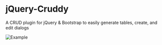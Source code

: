 # jQuery-Cruddy
A CRUD plugin for jQuery &amp; Bootstrap to easily generate tables, create, and edit dialogs

![Example](http://i.imgur.com/TY5cutl.png)
